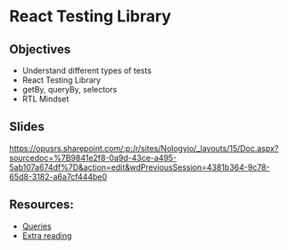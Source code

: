 
# React Testing Library

## Objectives
- Understand different types of tests
- React Testing Library
- getBy, queryBy, selectors
- RTL Mindset

## Slides
https://opusrs.sharepoint.com/:p:/r/sites/Nologyio/_layouts/15/Doc.aspx?sourcedoc=%7B9841e2f8-0a9d-43ce-a495-5ab107a674df%7D&action=edit&wdPreviousSession=4381b364-9c78-65d8-3182-a6a7cf444be0


## Resources:
- [Queries](https://testing-library.com/docs/queries/about)
- [Extra reading](https://polvara.me/posts/five-things-you-didnt-know-about-testing-library)
